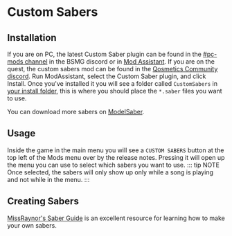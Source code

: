 # Custom Sabers
## Installation
If you are on PC, the latest Custom Saber plugin can be found in the [#pc-mods channel](https://discord.gg/beatsabermods) in the BSMG discord or in [Mod Assistant](https://github.com/Assistant/ModAssistant). If you are on the quest, the custom sabers mod can be found in the [Qosmetics Community discord](https://discord.gg/MEBVngG). Run ModAssistant, select the Custom Saber plugin, and click Install.
Once you've installed it you will see a folder called `CustomSabers` in [your install folder](/faq/install-folder.md), this is where you should place the `*.saber` files you want to use. 

You can download more sabers on [ModelSaber](https://modelsaber.com/Sabers/).

## Usage
Inside the game in the main menu you will see a `CUSTOM SABERS` button at the top left of the Mods menu over by the release notes. Pressing it will open up the menu you can use to select which sabers you want to use.
::: tip NOTE
Once selected, the sabers will only show up only while a song is playing and not while in the menu. 
:::

## Creating Sabers
[MissRaynor's Saber Guide](/models/sabers-guide.html) is an excellent resource for learning how to make your own sabers.

